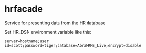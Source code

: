 # hrfacade
Service for presenting data from the HR database

Set HR_DSN environment variable like this:

    server=hostname;user id=scott;password=tiger;database=AbraHRMS_Live;encrypt=disable
